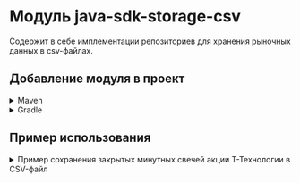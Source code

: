 # Модуль java-sdk-storage-csv

Содержит в себе имплементации репозиториев для хранения рыночных данных в csv-файлах.

## Добавление модуля в проект

<details>
<summary>Maven</summary>

```xml

<dependencies>
    ...
    <dependency>
        <groupId>ru.tinkoff.piapi</groupId>
        <artifactId>java-sdk-storage-csv</artifactId>
        <version>1.30</version>
    </dependency>
    <dependency>
        <groupId>ru.tinkoff.piapi</groupId>
        <artifactId>java-sdk-strategy</artifactId>
        <version>1.30</version>
    </dependency>
    ...
</dependencies>
```

</details>
<details>
<summary>Gradle</summary>

```groovy
implementation 'ru.tinkoff.piapi:java-sdk-core:1.30'
implementation 'ru.tinkoff.piapi:java-sdk-storage-csv:1.30'
```

</details>

## Пример использования

<details>
<summary>Пример сохранения закрытых минутных свечей акции Т-Технологии в CSV-файл</summary>

```java
public class Main {

    public static void main(String[] args) {
        var connectorConfiguration = ConnectorConfiguration.loadFromPropertiesFile("invest.properties");
        var unaryServiceFactory = ServiceStubFactory.create(connectorConfiguration);
        var streamServiceFactory = StreamServiceStubFactory.create(unaryServiceFactory);
        var streamManagerFactory = StreamManagerFactory.create(streamServiceFactory);
        var executorService = Executors.newCachedThreadPool();
        var scheduledExecutorService = Executors.newSingleThreadScheduledExecutor();
        CsvConfiguration csvConfiguration = new CsvConfiguration(Path.of("candles.csv"));
        try (var candlesRepository = new CandlesCsvRepository(csvConfiguration)) {
            var marketDataStreamManager = streamManagerFactory.newMarketDataStreamManager(executorService, scheduledExecutorService);
            marketDataStreamManager.subscribeCandles(Set.of(
                            new Instrument(
                                    "87db07bc-0e02-4e29-90bb-05e8ef791d7b",
                                    SubscriptionInterval.SUBSCRIPTION_INTERVAL_ONE_MINUTE
                            )
                    ),
                    new CandleSubscriptionSpec(),
                    candle -> candlesRepository.save(candle.getOriginal())
            );
            marketDataStreamManager.start();
        } catch (IOException e) {
            throw new RuntimeException(e);
        }
    }
}
```

</details>
